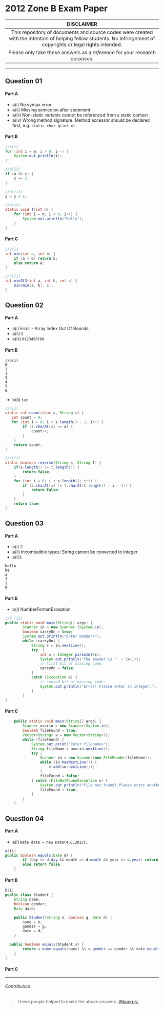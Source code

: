 # 2012 Zone B Exam Paper

| **DISCLAIMER**  |
| :---: |
| This repository of documents and source codes were created with the intention of helping fellow students. No infringement of copyrights or legal rights intended. |
| Please only take these answers as a *reference* for your research purposes. |

---

## Question 01

#### Part A

* a(i) No syntax error
* a(ii) Missing semicolon after statement
* a(iii) Non-static variable cannot be referenced from a static context
* a(iv) Wrong method signature. Method accessor should be declared first, e.g. `static char q(int x)`

#### Part B
``` java
//b(i)
for (int i = m; i > 0; i--) {
    System.out.println(i);
}
```
```java
//b(ii)
if (a && c) {
    x += 2;
}
```

```java
//b(iii)
y = y + 1;
```

```java
//b(iv)
static void f(int n) {
    for (int i = n; i < 0; i++) {
        System.out.println("hello");
    }
}
```

#### Part C

```java
//c(i)
int min(int a, int b) {
    if (a > b) return b;
    else return a;
}
```

```java
//c(ii)
int minOf3(int a, int b, int c) {
    min(min(a, b), c);
}
```

## Question 02

#### Part A

* a(i) Error - Array Index Out Of Bounds
* a(ii) `5`
* a(iii) `0123456789`

#### Part B

```
//b(i)
0
1
1
3
4
5
6
```

* b(ii) `tac`

```java
//c(i)
static int count(char a, String s) {
   int count = 0;
   for (int i = 0; i < s.length() - 1; i++) {
        if (s.charAt(i) == a) {
            count++;
        }
    }
    return count;
}
```

```java
//c(ii)
static boolean reverse(String s, String t) {
    if(s.length() != t.length()) {
        return false;
    }
    for (int i = 0; i < s.length(); i++) {
        if (s.charAt(i) != t.charAt(t.length() - i - 1)) {
            return false;
        }
    }
    return true;
}
```

## Question 03

#### Part A

* a(i) 2
* a(ii) incompatible types: String cannot be converted to Integer
* a(iii):

```
hello
be
a
2
1
0
```

#### Part B

* b(i) NumberFormatException

```java
//b (ii)
public static void main(String[] args) {
        Scanner in = new Scanner (System.in);
        boolean carryOn = true;
        System.out.println("Enter Number>");
        while (carryOn) {
            String s = in.nextLine();
            try  {
                int x = Integer.parseInt(s);
                System.out.println("The answer is "  + (x+1));
                // first bit of missing code:
                carryOn = false;
            }
            catch (Exception e) {
                // second bit of missing code:
                System.out.println("Error! Please enter an integer.");
            }
        }
}
```

#### Part C

```java
    public static void main(String[] args) {
        Scanner userin = new Scanner(System.in);
        boolean fileFound = true;
        Vector<String> v = new Vector<String>();
        while (fileFound) {
            System.out.print("Enter filename>");
            String fileName = userin.nextLine();
            try {
                Scanner in = new Scanner(new FileReader(fileName));
                while (in.hasNextLine()) {
                    v.add(in.nextLine());
                }
                fileFound = false;
            } catch (FileNotFoundException e) {
                System.out.println("File not found! Please enter another filename.");
                fileFound = true;
            }
        }
    }
```

## Question 04

#### Part A

* a(i) `Date date = new Date(4,6,2013);`

```java
a(ii)
public boolean equals(Date d) {
        if (day == d.day && month == d.month && year == d.year) return true;
        else return false;
    }
```

#### Part B
```java
b(i)
public class Student {
    String name;
    boolean gender;
    Date date;

    public Student(String n, boolean g, Date d) {
        name = n;
        gender = g;
        date = d;
    }

  public boolean equals(Student s) {
        return s.name.equals(name) && s.gender == gender && date.equals(s.date);
    }
}
```

#### Part C


---

###### Contributors
> These people helped to make the above answers: [@hong-yi](https://github.com/hong-yi)
